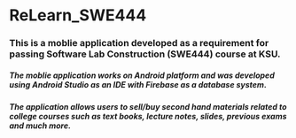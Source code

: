 # ReLearn_SWE444
### This is a moblie application developed as a requirement for passing Software Lab Construction (SWE444) course at KSU.
##### The moblie application works on Android platform and was developed using Android Studio as an IDE with Firebase as a database system.
##### The application allows users to sell/buy second hand materials related to college courses such as text books, lecture notes, slides, previous exams and much more.
